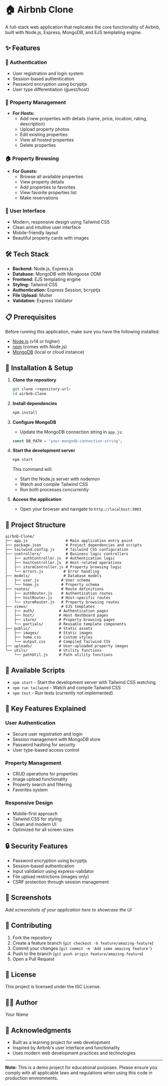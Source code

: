# 🏠 Airbnb Clone

A full-stack web application that replicates the core functionality of Airbnb, built with Node.js, Express, MongoDB, and EJS templating engine.

## ✨ Features

### 🔐 Authentication
- User registration and login system
- Session-based authentication
- Password encryption using bcryptjs
- User type differentiation (guest/host)

### 🏡 Property Management
- **For Hosts:**
  - Add new properties with details (name, price, location, rating, description)
  - Upload property photos
  - Edit existing properties
  - View all hosted properties
  - Delete properties

### 🏠 Property Browsing
- **For Guests:**
  - Browse all available properties
  - View property details
  - Add properties to favorites
  - View favorite properties list
  - Make reservations

### 🎨 User Interface
- Modern, responsive design using Tailwind CSS
- Clean and intuitive user interface
- Mobile-friendly layout
- Beautiful property cards with images

## 🛠️ Tech Stack

- **Backend:** Node.js, Express.js
- **Database:** MongoDB with Mongoose ODM
- **Frontend:** EJS templating engine
- **Styling:** Tailwind CSS
- **Authentication:** Express Session, bcryptjs
- **File Upload:** Multer
- **Validation:** Express Validator

## 📋 Prerequisites

Before running this application, make sure you have the following installed:

- [Node.js](https://nodejs.org/) (v14 or higher)
- [npm](https://www.npmjs.com/) (comes with Node.js)
- [MongoDB](https://www.mongodb.com/) (local or cloud instance)

## 🚀 Installation & Setup

1. **Clone the repository**
   ```bash
   git clone <repository-url>
   cd airbnb-Clone
   ```

2. **Install dependencies**
   ```bash
   npm install
   ```

3. **Configure MongoDB**
   - Update the MongoDB connection string in `app.js`:
   ```javascript
   const DB_PATH = "your-mongodb-connection-string";
   ```

4. **Start the development server**
   ```bash
   npm start
   ```
   This command will:
   - Start the Node.js server with nodemon
   - Watch and compile Tailwind CSS
   - Run both processes concurrently

5. **Access the application**
   - Open your browser and navigate to `http://localhost:3003`

## 📁 Project Structure

```
airbnb-Clone/
├── app.js                 # Main application entry point
├── package.json           # Project dependencies and scripts
├── tailwind.config.js     # Tailwind CSS configuration
├── controllers/           # Business logic controllers
│   ├── authController.js  # Authentication logic
│   ├── hostController.js  # Host-related operations
│   ├── storeController.js # Property browsing logic
│   └── errors.js         # Error handling
├── models/               # Database models
│   ├── user.js          # User schema
│   └── home.js          # Property schema
├── routes/              # Route definitions
│   ├── authRouter.js    # Authentication routes
│   ├── hostRouter.js    # Host-specific routes
│   └── storeRouter.js   # Property browsing routes
├── views/               # EJS templates
│   ├── auth/           # Authentication pages
│   ├── host/           # Host dashboard pages
│   ├── store/          # Property browsing pages
│   └── partials/       # Reusable template components
├── public/             # Static assets
│   ├── images/         # Static images
│   ├── home.css        # Custom styles
│   └── output.css      # Compiled Tailwind CSS
├── uploads/            # User-uploaded property images
└── utils/              # Utility functions
    └── pathUtil.js     # Path utility functions
```

## 🔧 Available Scripts

- `npm start` - Start the development server with Tailwind CSS watching
- `npm run tailwind` - Watch and compile Tailwind CSS
- `npm test` - Run tests (currently not implemented)

## 🎯 Key Features Explained

### User Authentication
- Secure user registration and login
- Session management with MongoDB store
- Password hashing for security
- User type-based access control

### Property Management
- CRUD operations for properties
- Image upload functionality
- Property search and filtering
- Favorites system

### Responsive Design
- Mobile-first approach
- Tailwind CSS for styling
- Clean and modern UI
- Optimized for all screen sizes

## 🔒 Security Features

- Password encryption using bcryptjs
- Session-based authentication
- Input validation using express-validator
- File upload restrictions (images only)
- CSRF protection through session management

## 📸 Screenshots

*Add screenshots of your application here to showcase the UI*

## 🤝 Contributing

1. Fork the repository
2. Create a feature branch (`git checkout -b feature/amazing-feature`)
3. Commit your changes (`git commit -m 'Add some amazing feature'`)
4. Push to the branch (`git push origin feature/amazing-feature`)
5. Open a Pull Request

## 📝 License

This project is licensed under the ISC License.

## 👨‍💻 Author

*Your Name*

## 🙏 Acknowledgments

- Built as a learning project for web development
- Inspired by Airbnb's user interface and functionality
- Uses modern web development practices and technologies

---

**Note:** This is a demo project for educational purposes. Please ensure you comply with all applicable laws and regulations when using this code in production environments.
